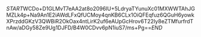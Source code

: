 $START$WCDo+D1GLMvT7eAA2at8o2096lU+5LdryaTYunuXc01MXWWTAhJGMZLk4p+Na9An1E2iAWdLFxQfUCMoy4qnKB6CLx1OiQFEqfuz6QGuH6yowkXPrzddGKzV3QWBiR2OkOax4ntLirK2uf6eAUpGcHrov6T22Iy8eZTMfurfrdTnAw/aDGy58Ze9Ug1DJFD/B4W0CDvv6pN1iuS7/ms+Pg==$END$